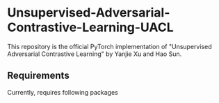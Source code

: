 # Unsupervised-Adversarial-Contrastive-Learning-UACL
This repository is the official PyTorch implementation of "Unsupervised Adversarial Contrastive Learning" by Yanjie Xu and Hao Sun.
## Requirements
Currently, requires following packages
